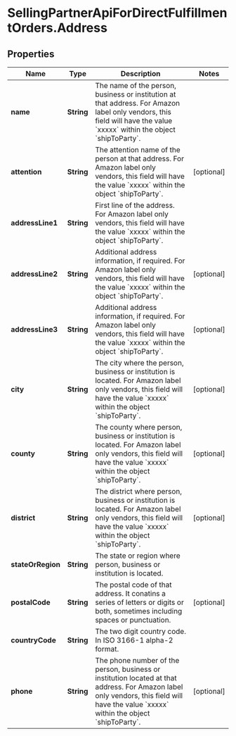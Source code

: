 # SellingPartnerApiForDirectFulfillmentOrders.Address

## Properties

Name | Type | Description | Notes
------------ | ------------- | ------------- | -------------
**name** | **String** | The name of the person, business or institution at that address. For Amazon label only vendors, this field will have the value &#x60;xxxxx&#x60; within the object &#x60;shipToParty&#x60;. | 
**attention** | **String** | The attention name of the person at that address. For Amazon label only vendors, this field will have the value &#x60;xxxxx&#x60; within the object &#x60;shipToParty&#x60;. | [optional] 
**addressLine1** | **String** | First line of the address. For Amazon label only vendors, this field will have the value &#x60;xxxxx&#x60; within the object &#x60;shipToParty&#x60;. | 
**addressLine2** | **String** | Additional address information, if required. For Amazon label only vendors, this field will have the value &#x60;xxxxx&#x60; within the object &#x60;shipToParty&#x60;. | [optional] 
**addressLine3** | **String** | Additional address information, if required. For Amazon label only vendors, this field will have the value &#x60;xxxxx&#x60; within the object &#x60;shipToParty&#x60;. | [optional] 
**city** | **String** | The city where the person, business or institution is located. For Amazon label only vendors, this field will have the value &#x60;xxxxx&#x60; within the object &#x60;shipToParty&#x60;. | [optional] 
**county** | **String** | The county where person, business or institution is located. For Amazon label only vendors, this field will have the value &#x60;xxxxx&#x60; within the object &#x60;shipToParty&#x60;. | [optional] 
**district** | **String** | The district where person, business or institution is located. For Amazon label only vendors, this field will have the value &#x60;xxxxx&#x60; within the object &#x60;shipToParty&#x60;. | [optional] 
**stateOrRegion** | **String** | The state or region where person, business or institution is located. | 
**postalCode** | **String** | The postal code of that address. It conatins a series of letters or digits or both, sometimes including spaces or punctuation. | [optional] 
**countryCode** | **String** | The two digit country code. In ISO 3166-1 alpha-2 format. | 
**phone** | **String** | The phone number of the person, business or institution located at that address. For Amazon label only vendors, this field will have the value &#x60;xxxxx&#x60; within the object &#x60;shipToParty&#x60;. | [optional] 


